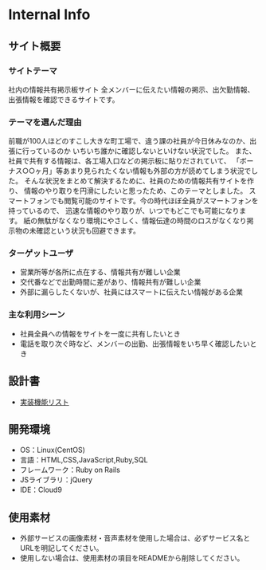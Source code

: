 # Internal Info

## サイト概要
### サイトテーマ
社内の情報共有掲示板サイト
全メンバーに伝えたい情報の掲示、出欠勤情報、出張情報を確認できるサイトです。

### テーマを選んだ理由
前職が100人ほどのすこし大きな町工場で、違う課の社員が今日休みなのか、出張に行っているのか
いちいち誰かに確認しないといけない状況でした。
また、社員で共有する情報は、各工場入口などの掲示板に貼りだされていて、
「ボーナス○○ヶ月」等あまり見られたくない情報も外部の方が読めてしまう状況でした。
そんな状況をまとめて解決するために、社員のための情報共有サイトを作り、
情報のやり取りを円滑にしたいと思ったため、このテーマとしました。
スマートフォンでも閲覧可能のサイトです。今の時代ほぼ全員がスマートフォンを持っているので、
迅速な情報のやり取りが、いつでもどこでも可能になります。
紙の無駄がなくなり環境にやさしく、情報伝達の時間のロスがなくなり掲示物の未確認という状況も回避できます。

### ターゲットユーザ
- 営業所等が各所に点在する、情報共有が難しい企業
- 交代番などで出勤時間に差があり、情報共有が難しい企業
- 外部に漏らしたくないが、社員にはスマートに伝えたい情報がある企業


### 主な利用シーン
- 社員全員への情報をサイトを一度に共有したいとき
- 電話を取り次ぐ時など、メンバーの出勤、出張情報をいち早く確認したいとき

## 設計書
- [実装機能リスト](https://docs.google.com/spreadsheets/d/19hFwsgtIIJKSIGUVP92h8Q9lnRBWw2e1jn_gSe2VaCI/edit?usp=sharing)
## 開発環境
- OS：Linux(CentOS)
- 言語：HTML,CSS,JavaScript,Ruby,SQL
- フレームワーク：Ruby on Rails
- JSライブラリ：jQuery
- IDE：Cloud9

## 使用素材
- 外部サービスの画像素材・音声素材を使用した場合は、必ずサービス名とURLを明記してください。
- 使用しない場合は、使用素材の項目をREADMEから削除してください。

